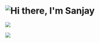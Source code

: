 <h1 align="left">
  <img src="https://raw.githubusercontent.com/WitherCubes/WitherCubes/master/header.svg" alt="Hi there, I'm Sanjay" />
</h1>

<a href="https://github.com/WitherCubes">
  <img src="https://github-readme-stats.vercel.app/api?username=WitherCubes&show_icons=true&theme=github_dark" />
</a>
<br>
<br>
<a href="https://github.com/WitherCubes">
  <img src="https://github-readme-stats.vercel.app/api/top-langs/?username=WitherCubes&exclude_repo=whitehatjr,notes,trex-runner&layout=compact&theme=github_dark" />
</a>
